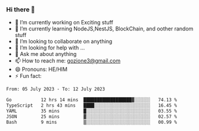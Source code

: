 ### Hi there 👋

<!--
**charlieScript/charlieScript** is a ✨ _special_ ✨ repository because its `README.md` (this file) appears on your GitHub profile.

Here are some ideas to get you started: -->

- 🔭 I’m currently working on Exciting stuff
- 🌱 I’m currently learning NodeJS,NestJS, BlockChain, and oother random stuff
- 👯 I’m looking to collaborate on anything
- 🤔 I’m looking for help with ...
- 💬 Ask me about anything
- 📫 How to reach me: gozione3@gmail.com
- 😄 Pronouns: HE/HIM
- ⚡ Fun fact: 
<!--START_SECTION:waka-->

```txt
From: 05 July 2023 - To: 12 July 2023

Go           12 hrs 14 mins  ██████████████████▓░░░░░░   74.13 %
TypeScript   2 hrs 43 mins   ████░░░░░░░░░░░░░░░░░░░░░   16.45 %
YAML         35 mins         █░░░░░░░░░░░░░░░░░░░░░░░░   03.55 %
JSON         25 mins         ▓░░░░░░░░░░░░░░░░░░░░░░░░   02.57 %
Bash         9 mins          ▒░░░░░░░░░░░░░░░░░░░░░░░░   00.99 %
```

<!--END_SECTION:waka-->
